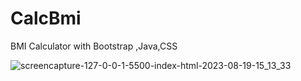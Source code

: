 # CalcBmi
BMI Calculator with Bootstrap ,Java,CSS


![screencapture-127-0-0-1-5500-index-html-2023-08-19-15_13_33](https://github.com/JaniNiki1612/CalcBmi/assets/138650328/6d3299b2-b922-49c7-8141-d1effde87ee9)
